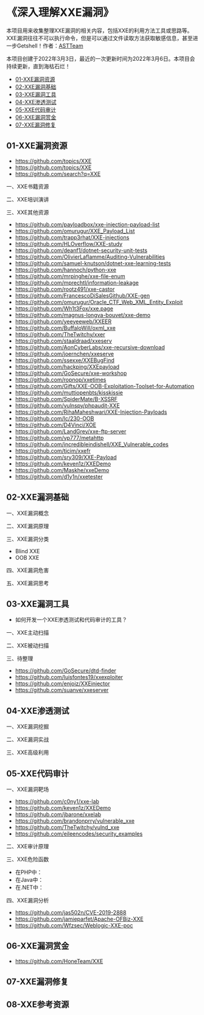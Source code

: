 # 《深入理解XXE漏洞》

本项目用来收集整理XXE漏洞的相关内容，包括XXE的利用方法工具或思路等。XXE漏洞往往不可以执行命令，但是可以通过文件读取方法获取敏感信息，甚至进一步Getshell！作者：[ASTTeam](https://github.com/ASTTeam/XXE)

本项目创建于2022年3月3日，最近的一次更新时间为2022年3月6日。本项目会持续更新，直到海枯石烂！

- [01-XXE漏洞资源]()
- [02-XXE漏洞基础]()
- [03-XXE漏洞工具]()
- [04-XXE渗透测试]()
- [05-XXE代码审计]()
- [06-XXE漏洞赏金]()
- [07-XXE漏洞修复]()

## 01-XXE漏洞资源

- https://github.com/topics/XXE
- https://github.com/topics/XXE
- https://github.com/search?q=XXE

一、XXE书籍资源

二、XXE培训演讲

三、XXE其他资源
- https://github.com/payloadbox/xxe-injection-payload-list
- https://github.com/omurugur/XXE_Payload_List
- https://github.com/trapp3rhat/XXE-injections
- https://github.com/HLOverflow/XXE-study
- https://github.com/deanf1/dotnet-security-unit-tests
- https://github.com/OlivierLaflamme/Auditing-Vulnerabilities
- https://github.com/samuel-knutson/dotnet-xxe-learning-tests
- https://github.com/hannoch/python-xxe
- https://github.com/mrpinghe/xxe-file-enum
- https://github.com/mprechtl/information-leakage
- https://github.com/rootz491/xxe-castor
- https://github.com/FrancescoDiSalesGithub/XXE-gen
- https://github.com/omurugur/Oracle_CTF_Web_XML_Entity_Exploit
- https://github.com/Wh1t3Fox/xxe.page
- https://github.com/magnus-longva-bouvet/xxe-demo
- https://github.com/yeeyeeweb/XXEER
- https://github.com/BuffaloWill/oxml_xxe
- https://github.com/TheTwitchy/xxer
- https://github.com/staaldraad/xxeserv
- https://github.com/AonCyberLabs/xxe-recursive-download
- https://github.com/joernchen/xxeserve
- https://github.com/ssexxe/XXEBugFind
- https://github.com/hackping/XXEpayload
- https://github.com/GoSecure/xxe-workshop
- https://github.com/ropnop/xxetimes
- https://github.com/Gifts/XXE-OOB-Exploitation-Toolset-for-Automation
- https://github.com/muttiopenbts/kisskissie
- https://github.com/SpiderMate/B-XSSRF
- https://github.com/vulnspy/phpaudit-XXE
- https://github.com/RihaMaheshwari/XXE-Injection-Payloads
- https://github.com/lc/230-OOB
- https://github.com/D4Vinci/XOE
- https://github.com/LandGrey/xxe-ftp-server
- https://github.com/vp777/metahttp
- https://github.com/incredibleindishell/XXE_Vulnerable_codes
- https://github.com/tjcim/xxefr
- https://github.com/sry309/XXE-Payload
- https://github.com/keven1z/XXEDemo
- https://github.com/Maskhe/xxeDemo
- https://github.com/d1y1n/xxetester

## 02-XXE漏洞基础

一、XXE漏洞概念

二、XXE漏洞原理

三、XXE漏洞分类

- Blind XXE
- OOB XXE

四、XXE漏洞危害

五、XXE漏洞思考

## 03-XXE漏洞工具

- 如何开发一个XXE渗透测试和代码审计的工具？

一、XXE主动扫描

二、XXE被动扫描

三、待整理
- https://github.com/GoSecure/dtd-finder
- https://github.com/luisfontes19/xxexploiter
- https://github.com/enjoiz/XXEinjector
- https://github.com/suanve/xxeserver

## 04-XXE渗透测试

一、XXE漏洞挖掘

二、XXE漏洞实战

三、XXE高级利用

## 05-XXE代码审计

一、XXE漏洞靶场

- https://github.com/c0ny1/xxe-lab
- https://github.com/keven1z/XXEDemo
- https://github.com/jbarone/xxelab
- https://github.com/brandonprry/vulnerable_xxe
- https://github.com/TheTwitchy/vulnd_xxe
- https://github.com/eileencodes/security_examples

二、XXE审计原理

三、XXE危险函数

- 在PHP中：
- 在Java中：
- 在.NET中：

四、XXE漏洞分析

- https://github.com/jas502n/CVE-2019-2888
- https://github.com/jamieparfet/Apache-OFBiz-XXE
- https://github.com/Wfzsec/Weblogic-XXE-poc

## 06-XXE漏洞赏金

- https://github.com/HoneTeam/XXE

## 07-XXE漏洞修复

## 08-XXE参考资源